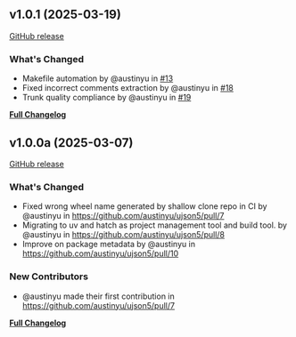 <!-- markdownlint-disable MD024 -->

## v1.0.1 (2025-03-19)

[GitHub release](https://github.com/austinyu/ujson5/releases/tag/v1.0.1)

### What's Changed

- Makefile automation by @austinyu in [#13](https://github.com/austinyu/ujson5/pull/13)
- Fixed incorrect comments extraction by @austinyu in [#18](https://github.com/austinyu/ujson5/pull/18)
- Trunk quality compliance by @austinyu in [#19](https://github.com/austinyu/ujson5/pull/19)

[**Full Changelog**](https://github.com/austinyu/ujson5/compare/v1.0.0b...v1.0.1)

## v1.0.0a (2025-03-07)

[GitHub release](https://github.com/austinyu/ujson5/releases/tag/v1.0.0a)

### What's Changed

- Fixed wrong wheel name generated by shallow clone repo in CI by @austinyu in https://github.com/austinyu/ujson5/pull/7
- Migrating to uv and hatch as project management tool and build tool. by @austinyu in https://github.com/austinyu/ujson5/pull/8
- Improve on package metadata by @austinyu in https://github.com/austinyu/ujson5/pull/10

### New Contributors

- @austinyu made their first contribution in https://github.com/austinyu/ujson5/pull/7

[**Full Changelog**](https://github.com/austinyu/ujson5/compare/v1.0.0...v1.0.0a)

<!-- PyPI README description limit -->
